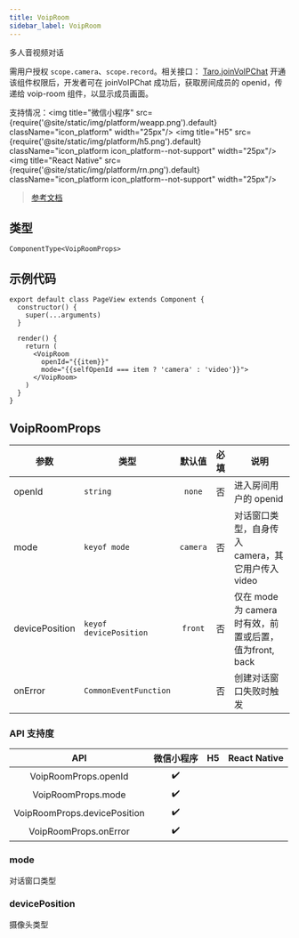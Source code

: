 ```yaml
---
title: VoipRoom
sidebar_label: VoipRoom
---
```


多人音视频对话

需用户授权 `scope.camera`、`scope.record`。相关接口： [Taro.joinVoIPChat](https://developers.weixin.qq.com/miniprogram/dev/api/media/voip/wx.joinVoIPChat.html)
开通该组件权限后，开发者可在 joinVoIPChat 成功后，获取房间成员的 openid，传递给 voip-room 组件，以显示成员画面。

支持情况：<img title="微信小程序" src={require('@site/static/img/platform/weapp.png').default} className="icon_platform" width="25px"/> <img title="H5" src={require('@site/static/img/platform/h5.png').default} className="icon_platform icon_platform--not-support" width="25px"/> <img title="React Native" src={require('@site/static/img/platform/rn.png').default} className="icon_platform icon_platform--not-support" width="25px"/>

> [参考文档](https://developers.weixin.qq.com/miniprogram/dev/component/voip-room.html)

## 类型

```tsx
ComponentType<VoipRoomProps>
```

## 示例代码

```tsx
export default class PageView extends Component {
  constructor() {
    super(...arguments)
  }

  render() {
    return (
      <VoipRoom
        openId="{{item}}"
        mode="{{selfOpenId === item ? 'camera' : 'video'}}">
      </VoipRoom>
    )
  }
}
```

## VoipRoomProps

| 参数 | 类型 | 默认值 | 必填 | 说明 |
| --- | --- | :---: | :---: | --- |
| openId | `string` | `none` | 否 | 进入房间用户的 openid |
| mode | `keyof mode` | `camera` | 否 | 对话窗口类型，自身传入 camera，其它用户传入 video |
| devicePosition | `keyof devicePosition` | `front` | 否 | 仅在 mode 为 camera 时有效，前置或后置，值为front, back |
| onError | `CommonEventFunction` |  | 否 | 创建对话窗口失败时触发 |

### API 支持度

| API | 微信小程序 | H5 | React Native |
| :---: | :---: | :---: | :---: |
| VoipRoomProps.openId | ✔️ |  |  |
| VoipRoomProps.mode | ✔️ |  |  |
| VoipRoomProps.devicePosition | ✔️ |  |  |
| VoipRoomProps.onError | ✔️ |  |  |

### mode

对话窗口类型

### devicePosition

摄像头类型
